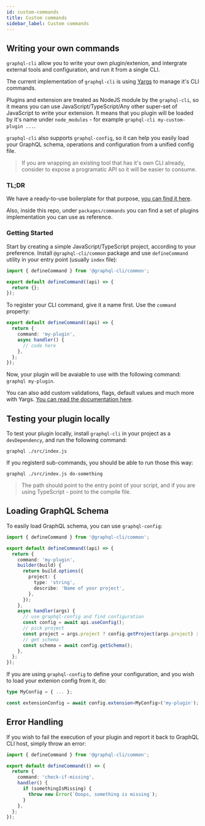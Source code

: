 ```yaml
---
id: custom-commands
title: Custom commands
sidebar_label: Custom commands
---
```


## Writing your own commands

`graphql-cli` allow you to write your own plugin/extenion, and intergrate external tools and configuration, and run it from a single CLI.

The current implementation of `graphql-cli` is using [Yargs](https://yargs.js.org/) to manage it's CLI commands.

Plugins and extension are treated as NodeJS module by the `graphql-cli`, so it means you can use JavaScript/TypeScript/Any other super-set of JavaScript to write your extension. It means that you plugin will be loaded by it's name under `node_modules` - for example `graphql-cli my-custom-plugin ...`.

`graphql-cli` also supports `graphql-config`, so it can help you easily load your GraphQL schema, operations and configuration from a unified config file.

> If you are wrapping an existing tool that has it's own CLI already, consider to expose a programatic API so it will be easier to consume.

### TL;DR

We have a ready-to-use boilerplate for that purpose, [you can find it here](https://github.com/dotansimha/graphql-cli-plugin-example).

Also, inside this repo, under `packages/commands` you can find a set of plugins implementation you can use as reference.

### Getting Started

Start by creating a simple JavaScript/TypeScript project, according to your preference. Install `@graphql-cli/common` package and use `defineCommand` utility in your entry point (usually `index` file):

```ts
import { defineCommand } from '@graphql-cli/common';

export default defineCommand((api) => {
  return {};
});
```

To register your CLI command, give it a name first. Use the `command` property:

```ts
export default defineCommand((api) => {
  return {
    command: 'my-plugin',
    async handler() {
      // code here
    },
  };
});
```

Now, your plugin will be avaiable to use with the following command: `graphql my-plugin`.

You can also add custom validations, flags, default values and much more with Yargs. [You can read the documentation here](https://yargs.js.org/docs/#api-commandcmd-desc-module).

## Testing your plugin locally

To test your plugin locally, install `graphql-cli` in your project as a `devDependency`, and run the following command:

```
graphql ./src/index.js
```

If you registerd sub-commands, you should be able to run those this way:

```
graphql ./src/index.js do-something
```

> The path should point to the entry point of your script, and if you are using TypeScript - point to the compile file.

## Loading GraphQL Schema

To easily load GraphQL schema, you can use `graphql-config`:

```ts
import { defineCommand } from '@graphql-cli/common';

export default defineCommand((api) => {
  return {
    command: 'my-plugin',
    builder(build) {
      return build.options({
        project: {
          type: 'string',
          describe: 'Name of your project',
        },
      });
    },
    async handler(args) {
      // use graphql-config and find configuration
      const config = await api.useConfig();
      // pick project
      const project = args.project ? config.getProject(args.project) : config.getDefault();
      // get schema
      const schema = await config.getSchema();
    },
  };
});
```

If you are using `graphql-config` to define your configuration, and you wish to load your extenion config from it, do:

```ts
type MyConfig = { ... };

const extensionConfig = await config.extension<MyConfig>('my-plugin');
```

## Error Handling

If you wish to fail the execution of your plugin and report it back to GraphQL CLI host, simply throw an error:

```ts
import { defineCommand } from '@graphql-cli/common';

export default defineCommand(() => {
  return {
    command: 'check-if-missing',
    handler() {
      if (somethingIsMissing) {
        throw new Error(`Ooops, something is missing`);
      }
    },
  };
});
```
